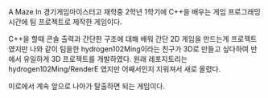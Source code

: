 A Maze In
경기게임마이스터고 재학중 2학년 1학기에 C++을 배우는 게임 프로그래밍 시간에 팀 프로젝트로 제작한 게임이다.

C++을 할때 콘솔 출력과 간단한 구조에 대해 배워 간단 2D 게임을 만드는게 프로젝트였지만 나와 같이 팀을한 hydrogen102Ming이라는 친구가 3D로 만들고 싶다하여 반에서 유일하게 3D 프로젝트를 개발하였다.
원래 레포지토리는 hydrogen102Ming/RenderE 였지만 어째서인지 지워져서 새로 올렸다.

미로에서 계속 앞으로 나아가 탈출하면 되는 게임이다.

